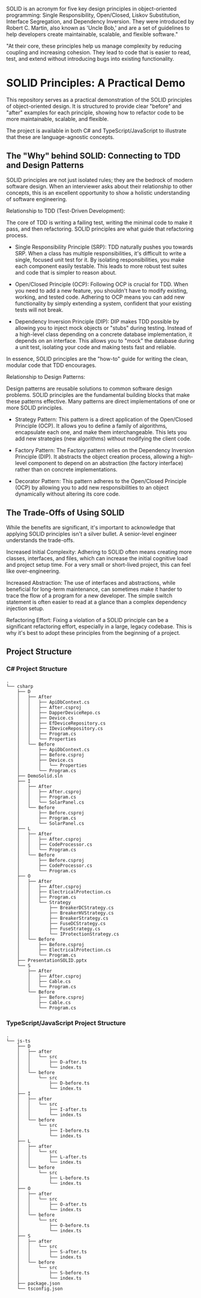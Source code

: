 SOLID is an acronym for five key design principles in object-oriented programming: Single Responsibility, Open/Closed, Liskov Substitution, Interface Segregation, and Dependency Inversion. They were introduced by Robert C. Martin, also known as 'Uncle Bob,' and are a set of guidelines to help developers create maintainable, scalable, and flexible software."

"At their core, these principles help us manage complexity by reducing coupling and increasing cohesion. They lead to code that is easier to read, test, and extend without introducing bugs into existing functionality.

# SOLID Principles: A Practical Demo
This repository serves as a practical demonstration of the SOLID principles of object-oriented design. It is structured to provide clear "before" and "after" examples for each principle, showing how to refactor code to be more maintainable, scalable, and flexible.

The project is available in both C# and TypeScript/JavaScript to illustrate that these are language-agnostic concepts.

## The "Why" behind SOLID: Connecting to TDD and Design Patterns
SOLID principles are not just isolated rules; they are the bedrock of modern software design. When an interviewer asks about their relationship to other concepts, this is an excellent opportunity to show a holistic understanding of software engineering.

Relationship to TDD (Test-Driven Development):

The core of TDD is writing a failing test, writing the minimal code to make it pass, and then refactoring. SOLID principles are what guide that refactoring process.

- Single Responsibility Principle (SRP): TDD naturally pushes you towards SRP. When a class has multiple responsibilities, it's difficult to write a single, focused unit test for it. By isolating responsibilities, you make each component easily testable. This leads to more robust test suites and code that is simpler to reason about.

- Open/Closed Principle (OCP): Following OCP is crucial for TDD. When you need to add a new feature, you shouldn't have to modify existing, working, and tested code. Adhering to OCP means you can add new functionality by simply extending a system, confident that your existing tests will not break.

- Dependency Inversion Principle (DIP): DIP makes TDD possible by allowing you to inject mock objects or "stubs" during testing. Instead of a high-level class depending on a concrete database implementation, it depends on an interface. This allows you to "mock" the database during a unit test, isolating your code and making tests fast and reliable.

In essence, SOLID principles are the "how-to" guide for writing the clean, modular code that TDD encourages.

Relationship to Design Patterns:

Design patterns are reusable solutions to common software design problems. SOLID principles are the fundamental building blocks that make these patterns effective. Many patterns are direct implementations of one or more SOLID principles.

- Strategy Pattern: This pattern is a direct application of the Open/Closed Principle (OCP). It allows you to define a family of algorithms, encapsulate each one, and make them interchangeable. This lets you add new strategies (new algorithms) without modifying the client code.

- Factory Pattern: The Factory pattern relies on the Dependency Inversion Principle (DIP). It abstracts the object creation process, allowing a high-level component to depend on an abstraction (the factory interface) rather than on concrete implementations.

- Decorator Pattern: This pattern adheres to the Open/Closed Principle (OCP) by allowing you to add new responsibilities to an object dynamically without altering its core code.

## The Trade-Offs of Using SOLID
While the benefits are significant, it's important to acknowledge that applying SOLID principles isn't a silver bullet. A senior-level engineer understands the trade-offs.

Increased Initial Complexity: Adhering to SOLID often means creating more classes, interfaces, and files, which can increase the initial cognitive load and project setup time. For a very small or short-lived project, this can feel like over-engineering.

Increased Abstraction: The use of interfaces and abstractions, while beneficial for long-term maintenance, can sometimes make it harder to trace the flow of a program for a new developer. The simple switch statement is often easier to read at a glance than a complex dependency injection setup.

Refactoring Effort: Fixing a violation of a SOLID principle can be a significant refactoring effort, especially in a large, legacy codebase. This is why it's best to adopt these principles from the beginning of a project.

## Project Structure
### C# Project Structure
```
.
└── csharp
    ├── D
    │   ├── After
    │   │   ├── ApiDbContext.cs
    │   │   ├── After.csproj
    │   │   ├── DapperDeviceRepo.cs
    │   │   ├── Device.cs
    │   │   ├── EfDeviceRepository.cs
    │   │   ├── IDeviceRepository.cs
    │   │   ├── Program.cs
    │   │   └── Properties
    │   └── Before
    │       ├── ApiDbContext.cs
    │       ├── Before.csproj
    │       ├── Device.cs
    │       │   └── Properties
    │       └── Program.cs
    ├── DemoSolid.sln
    ├── I
    │   ├── After
    │   │   ├── After.csproj
    │   │   ├── Program.cs
    │   │   └── SolarPanel.cs
    │   └── Before
    │       ├── Before.csproj
    │       ├── Program.cs
    │       └── SolarPanel.cs
    ├── L
    │   ├── After
    │   │   ├── After.csproj
    │   │   ├── CodeProcessor.cs
    │   │   └── Program.cs
    │   └── Before
    │       ├── Before.csproj
    │       ├── CodeProcessor.cs
    │       └── Program.cs
    ├── O
    │   ├── After
    │   │   ├── After.csproj
    │   │   ├── ElectricalProtection.cs
    │   │   ├── Program.cs
    │   │   └── Strategy
    │   │       ├── BreakerDCStrategy.cs
    │   │       ├── BreakerHVStrategy.cs
    │   │       ├── BreakerStrategy.cs
    │   │       ├── FuseDCStrategy.cs
    │   │       ├── FuseStrategy.cs
    │   │       └── IProtectionStrategy.cs
    │   └── Before
    │       ├── Before.csproj
    │       ├── ElectricalProtection.cs
    │       └── Program.cs
    ├── PresentationSOLID.pptx
    └── S
        ├── After
        │   ├── After.csproj
        │   ├── Cable.cs
        │   └── Program.cs
        └── Before
            ├── Before.csproj
            ├── Cable.cs
            └── Program.cs
```

### TypeScript/JavaScript Project Structure

```
.
└── js-ts
    ├── D
    │   ├── after
    │   │   └── src
    │   │       ├── D-after.ts
    │   │       └── index.ts
    │   └── before
    │       └── src
    │           ├── D-before.ts
    │           └── index.ts
    ├── I
    │   ├── after
    │   │   └── src
    │   │       ├── I-after.ts
    │   │       └── index.ts
    │   └── before
    │       └── src
    │           ├── I-before.ts
    │           └── index.ts
    ├── L
    │   ├── after
    │   │   └── src
    │   │       ├── L-after.ts
    │   │       └── index.ts
    │   └── before
    │       └── src
    │           ├── L-before.ts
    │           └── index.ts
    ├── O
    │   ├── after
    │   │   └── src
    │   │       ├── O-after.ts
    │   │       └── index.ts
    │   └── before
    │       └── src
    │           ├── O-before.ts
    │           └── index.ts
    ├── S
    │   ├── after
    │   │   └── src
    │   │       ├── S-after.ts
    │   │       └── index.ts
    │   └── before
    │       └── src
    │           ├── S-before.ts
    │           └── index.ts
    ├── package.json
    └── tsconfig.json
```

